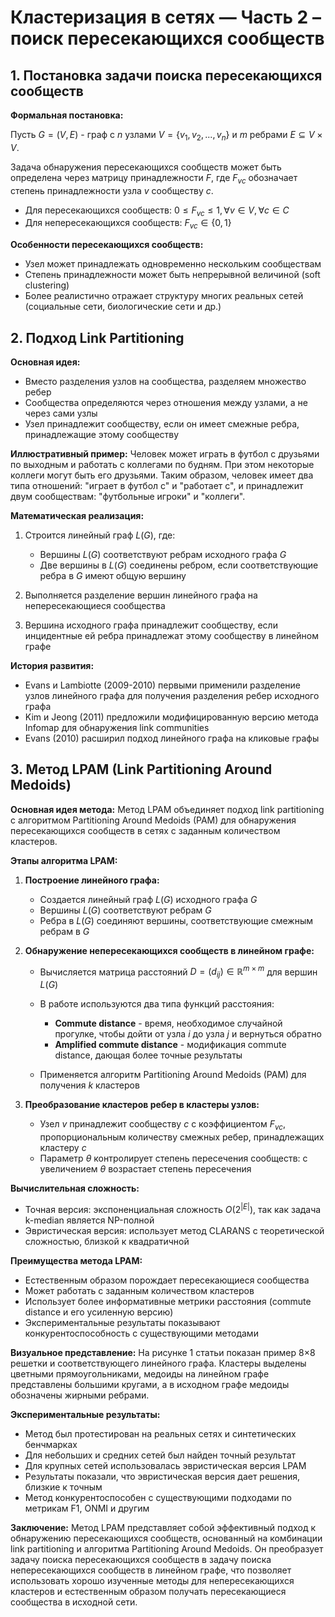 # **Кластеризация в сетях — Часть 2 – поиск пересекающихся сообществ**

## 1. Постановка задачи поиска пересекающихся сообществ

**Формальная постановка:**

Пусть $G = (V, E)$ - граф с $n$ узлами $V = \{v_1, v_2, ..., v_n\}$ и $m$ ребрами $E \subseteq V \times V$.

Задача обнаружения пересекающихся сообществ может быть определена через матрицу принадлежности $F$, где $F_{vc}$ обозначает степень принадлежности узла $v$ сообществу $c$.

- Для пересекающихся сообществ: $0 \leq F_{vc} \leq 1, \forall v \in V, \forall c \in C$
- Для непересекающихся сообществ: $F_{vc} \in \{0, 1\}$

**Особенности пересекающихся сообществ:**
- Узел может принадлежать одновременно нескольким сообществам
- Степень принадлежности может быть непрерывной величиной (soft clustering)
- Более реалистично отражает структуру многих реальных сетей (социальные сети, биологические сети и др.)

## 2. Подход Link Partitioning

**Основная идея:**
- Вместо разделения узлов на сообщества, разделяем множество ребер
- Сообщества определяются через отношения между узлами, а не через сами узлы
- Узел принадлежит сообществу, если он имеет смежные ребра, принадлежащие этому сообществу

**Иллюстративный пример:**
Человек может играть в футбол с друзьями по выходным и работать с коллегами по будням. При этом некоторые коллеги могут быть его друзьями. Таким образом, человек имеет два типа отношений: "играет в футбол с" и "работает с", и принадлежит двум сообществам: "футбольные игроки" и "коллеги".

**Математическая реализация:**
1. Строится линейный граф $L(G)$, где:
   - Вершины $L(G)$ соответствуют ребрам исходного графа $G$
   - Две вершины в $L(G)$ соединены ребром, если соответствующие ребра в $G$ имеют общую вершину

2. Выполняется разделение вершин линейного графа на непересекающиеся сообщества

3. Вершина исходного графа принадлежит сообществу, если инцидентные ей ребра принадлежат этому сообществу в линейном графе

**История развития:**
- Evans и Lambiotte (2009-2010) первыми применили разделение узлов линейного графа для получения разделения ребер исходного графа
- Kim и Jeong (2011) предложили модифицированную версию метода Infomap для обнаружения link communities
- Evans (2010) расширил подход линейного графа на кликовые графы

## 3. Метод LPAM (Link Partitioning Around Medoids)

**Основная идея метода:**
Метод LPAM объединяет подход link partitioning с алгоритмом Partitioning Around Medoids (PAM) для обнаружения пересекающихся сообществ в сетях с заданным количеством кластеров.

**Этапы алгоритма LPAM:**

1. **Построение линейного графа:**
   - Создается линейный граф $L(G)$ исходного графа $G$
   - Вершины $L(G)$ соответствуют ребрам $G$
   - Ребра в $L(G)$ соединяют вершины, соответствующие смежным ребрам в $G$

2. **Обнаружение непересекающихся сообществ в линейном графе:**
   - Вычисляется матрица расстояний $D = (d_{ij}) \in \mathbb{R}^{m \times m}$ для вершин $L(G)$
   - В работе используются два типа функций расстояния:
     * **Commute distance** - время, необходимое случайной прогулке, чтобы дойти от узла $i$ до узла $j$ и вернуться обратно
     * **Amplified commute distance** - модификация commute distance, дающая более точные результаты
   
   - Применяется алгоритм Partitioning Around Medoids (PAM) для получения $k$ кластеров

3. **Преобразование кластеров ребер в кластеры узлов:**
   - Узел $v$ принадлежит сообществу $c$ с коэффициентом $F_{vc}$, пропорциональным количеству смежных ребер, принадлежащих кластеру $c$
   - Параметр $\theta$ контролирует степень пересечения сообществ: с увеличением $\theta$ возрастает степень пересечения

**Вычислительная сложность:**
- Точная версия: экспоненциальная сложность $O(2^{|E|})$, так как задача k-median является NP-полной
- Эвристическая версия: использует метод CLARANS с теоретической сложностью, близкой к квадратичной

**Преимущества метода LPAM:**
- Естественным образом порождает пересекающиеся сообщества
- Может работать с заданным количеством кластеров
- Использует более информативные метрики расстояния (commute distance и его усиленную версию)
- Экспериментальные результаты показывают конкурентоспособность с существующими методами

**Визуальное представление:**
На рисунке 1 статьи показан пример 8×8 решетки и соответствующего линейного графа. Кластеры выделены цветными прямоугольниками, медоиды на линейном графе представлены большими кругами, а в исходном графе медоиды обозначены жирными ребрами.

**Экспериментальные результаты:**
- Метод был протестирован на реальных сетях и синтетических бенчмарках
- Для небольших и средних сетей был найден точный результат
- Для крупных сетей использовалась эвристическая версия LPAM
- Результаты показали, что эвристическая версия дает решения, близкие к точным
- Метод конкурентоспособен с существующими подходами по метрикам F1, ONMI и другим

**Заключение:**
Метод LPAM представляет собой эффективный подход к обнаружению пересекающихся сообществ, основанный на комбинации link partitioning и алгоритма Partitioning Around Medoids. Он преобразует задачу поиска пересекающихся сообществ в задачу поиска непересекающихся сообществ в линейном графе, что позволяет использовать хорошо изученные методы для непересекающихся кластеров и естественным образом получать пересекающиеся сообщества в исходной сети.


